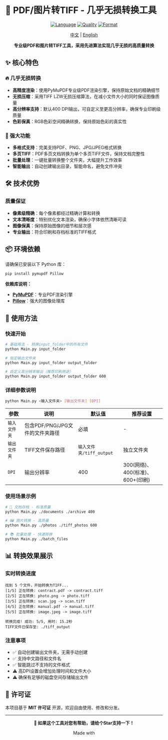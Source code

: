 # 🎯 PDF/图片转TIFF - 几乎无损转换工具

<div align="center">

[![Language](https://img.shields.io/badge/Language-Python-blue.svg)](https://www.python.org/)
[![Quality](https://img.shields.io/badge/Quality-Near--Lossless-green.svg)](#)
[![Format](https://img.shields.io/badge/Format-PDF%2FPNG%2FJPG→TIFF-orange.svg)](#)

[中文](./README.md) | [English](./README_EN.md)

**专业级PDF和图片转TIFF工具，采用先进算法实现几乎无损的高质量转换**

</div>

## ✨ 核心特色

### 🔥 几乎无损转换
- **高精度渲染**：使用PyMuPDF专业级PDF渲染引擎，保持原始文档的精确细节
- **无损压缩**：采用TIFF LZW无损压缩算法，在减小文件大小的同时保证图像质量
- **高分辨率支持**：默认400 DPI输出，可自定义至更高分辨率，确保专业印刷级质量
- **色彩保真**：RGB色彩空间精确转换，保持原始色彩的真实性

### 🚀 强大功能
- **多格式支持**：完美支持PDF、PNG、JPG/JPEG格式转换
- **多页TIFF**：PDF多页文档转换为单个多页TIFF文件，保持文档完整性
- **批量处理**：一键批量转换整个文件夹，大幅提升工作效率
- **智能输出**：自动创建输出目录，智能命名，避免文件冲突

## 🛠️ 技术优势

### 质量保证
- **像素级精确**：每个像素都经过精确计算和转换
- **文本清晰度**：特别优化文本渲染，确保小字体依然清晰可读
- **图像保真**：保持原始图像的细节和层次感
- **专业输出**：符合印刷和存档标准的TIFF格式

## 📦 环境依赖

请确保已安装以下 Python 库：

```bash
pip install pymupdf Pillow
```

**依赖库说明：**
- **[PyMuPDF](https://pymupdf.readthedocs.io/)**：专业PDF渲染引擎
- **[Pillow](https://pillow.readthedocs.io/)**：强大的图像处理库

## 🚀 使用方法

### 快速开始

```bash
# 基础用法 - 转换input_folder中的所有文件
python Main.py input_folder

# 指定输出文件夹
python Main.py input_folder output_folder

# 自定义高分辨率输出（推荐印刷用途）
python Main.py input_folder output_folder 600
```

### 详细参数说明

```bash
python Main.py <输入文件夹> [输出文件夹] [DPI]
```

| 参数 | 说明 | 默认值 | 推荐设置 |
|------|------|--------|----------|
| `输入文件夹` | 包含PDF/PNG/JPG文件的文件夹路径 | 必填 | - |
| `输出文件夹` | TIFF文件保存路径 | `输入文件夹/tiff_output` | 独立文件夹 |
| `DPI` | 输出分辨率 | 400 | 300(网络)、400(标准)、600+(印刷) |

### 使用场景示例

```bash
# 📄 文档存档 - 标准质量
python Main.py ./documents ./archive 400

# 🖼️ 图片转换 - 高质量
python Main.py ./photos ./tiff_photos 600

# 📚 批量处理 - 快速转换
python Main.py ./batch_files
```

## 📊 转换效果展示

### 实时转换进度
```
找到 5 个文件，开始转换为TIFF...
[1/5] 正在转换: contract.pdf -> contract.tiff
[2/5] 正在转换: photo.png -> photo.tiff
[3/5] 正在转换: scan.jpg -> scan.tiff
[4/5] 正在转换: manual.pdf -> manual.tiff
[5/5] 正在转换: image.jpeg -> image.tiff

转换完成! 成功: 5/5, 用时: 15.2秒
TIFF文件已保存至: ./tiff_output
```
### 注意事项
- ✅ 自动创建输出文件夹，无需手动创建
- ✅ 支持中文路径和文件名
- ✅ 智能跳过不支持的文件格式
- ⚠️ 高DPI设置会增加处理时间和文件大小
- ⚠️ 确保有足够的磁盘空间存储输出文件

## 📄 许可证

本项目基于 **MIT 许可证** 开源，欢迎自由使用、修改和分发。

---

<div align="center">

**🌟 如果这个工具对您有帮助，请给个Star支持一下！**

Made with 

</div>